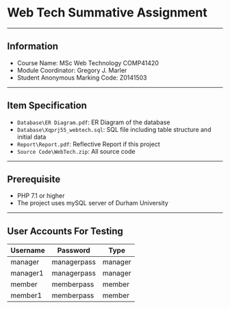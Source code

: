 # Web Tech Summative Assignment

----

## Information

* Course Name: MSc Web Technology COMP41420
* Module Coordinator: Gregory J. Marler
* Student Anonymous Marking Code: Z0141503

----

## Item Specification

* `Database\ER Diagram.pdf`: ER Diagram of the database
* `Database\Xqprj55_webtech.sql`: SQL file including table structure and initial data
* `Report\Report.pdf`: Reflective Report if this project
* `Source Code\WebTech.zip`: All source code

----

## Prerequisite

* PHP 7.1 or higher
* The project uses mySQL server of Durham University

----

## User Accounts For Testing

| Username | Password    | Type    |
| -------- | ----------- | ------- |
| manager  | managerpass | manager |
| manager1 | managerpass | manager |
| member   | memberpass  | member  |
| member1  | memberpass  | member  |

